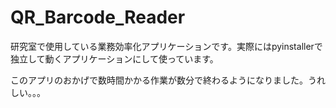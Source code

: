 # QR_Barcode_Reader

研究室で使用している業務効率化アプリケーションです。実際にはpyinstallerで独立して動くアプリケーションにして使っています。

このアプリのおかげで数時間かかる作業が数分で終わるようになりました。うれしい。。。
